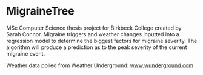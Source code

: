 # MigraineTree
MSc Computer Science thesis project for Birkbeck College created by Sarah Connor.
Migraine triggers and weather changes inputted into a regression model to determine
the biggest factors for migraine severity. The algorithm will produce a prediction
as to the peak severity of the current migraine event.

Weather data polled from Weather Underground: www.wunderground.com
